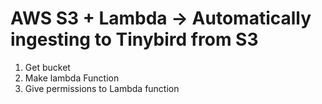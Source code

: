 # AWS S3 + Lambda -> Automatically ingesting to Tinybird from S3

1. Get bucket
2. Make lambda Function
3. Give permissions to Lambda function

